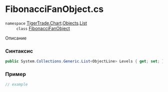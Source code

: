 
# FibonacciFanObject.cs
`namespace` [TigerTrade.Chart](../../../../../TigerTrade.Chart.md).[Objects](../../../../../TigerTrade.Chart/Objects.md).[List](../../../../../TigerTrade.Chart/Objects/List.md)  
&nbsp;&nbsp;&nbsp;&nbsp;&nbsp;&nbsp;&nbsp;&nbsp;&nbsp;`class` [FibonacciFanObject](../../FibonacciFanObject.cs.md)

Описание

### Синтаксис
```csharp
public System.Collections.Generic.List<ObjectLine> Levels { get; set; }
```
### Пример  
```csharp
// example
```
